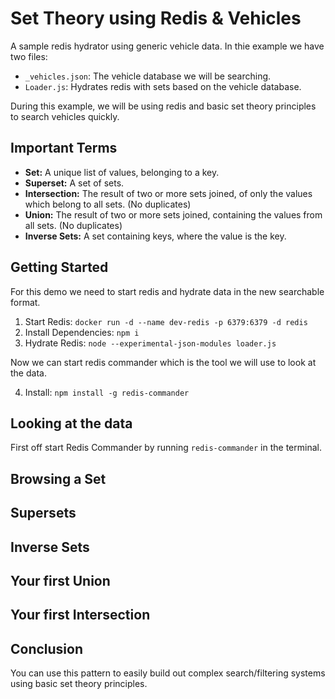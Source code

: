# Set Theory using Redis & Vehicles
A sample redis hydrator using generic vehicle data. In thie example we have two files:

- `_vehicles.json`: The vehicle database we will be searching.
- `Loader.js`: Hydrates redis with sets based on the vehicle database. 

During this example, we will be using redis and basic set theory principles to search vehicles quickly.

## Important Terms

- **Set:** A unique list of values, belonging to a key.
- **Superset:** A set of sets.
- **Intersection:** The result of two or more sets joined, of only the values which belong to all sets. (No duplicates)
- **Union:** The result of two or more sets joined, containing the values from all sets. (No duplicates)
- **Inverse Sets:** A set containing keys, where the value is the key.

## Getting Started

For this demo we need to start redis and hydrate data in the new searchable format.

1) Start Redis: `docker run -d --name dev-redis -p 6379:6379 -d redis`
2) Install Dependencies: `npm i`
3) Hydrate Redis: `node --experimental-json-modules loader.js`

Now we can start redis commander which is the tool we will use to look at the data.

4) Install: `npm install -g redis-commander`

## Looking at the data

First off start Redis Commander by running `redis-commander` in the terminal.


## Browsing a Set

## Supersets

## Inverse Sets

## Your first Union

## Your first Intersection

## Conclusion

You can use this pattern to easily build out complex search/filtering systems using basic set theory principles. 
